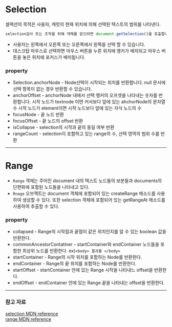 # Selection

셀렉션의 목적은 사용자, 캐럿의 현재 위치에 의해 선택된 텍스트의 범위를 나타낸다.
``` javascript
selection검사 또는 조작을 위해 개체를 얻으려면 document.getSelection()을 호출합니다.
```
+ 사용자는 왼쪽에서 오른쪽 또는 오른쪽에서 왼쪽을 선택 할 수 있습니다.
+ 데스크탑 마우스로 선택하면 마우스 버튼을 누른 위치에 앵커가 배치되고 마우스 버튼을 놓은 위치에 포커스가 배치됩니다.

### property
+ Selection.anchorNode - Node선택이 시작되는 위치를 반환합니다. null 문서에 선택 항목이 없는 경우 반환할 수 있습니다.
+ anchorOffset - anchorNode 내에서 선택 앵커의 오프셋을 나타내는 숫자를 반환합니다.
시작 노드가 textnode 이면 커서보다 앞에 있는 ahchorNode의 문자열 수
시작 노드가 element이면 시작 노드보다 앞에 있는 자식 노드의 수
+ focusNode - 끝 노드 반환
+ focusOffset - 끝 노드의 offset 반환
+ isCollapse - selection의 시작과 끝의 동일 여부 반환
+ rangeCount - selection이 포함하고 있는 range의 수, 선택 영역의 범위 수를 반환

- - - - -


# Range
+ ```Range``` 객체는 주어진 document 내의 텍스트 노드들의 보분들과 documents의 단편화에 포함된 노드들을 나타내고 있다. 
+ ```Rnage``` 오브젝트는 document 객체에 포함되어 있는 createRange 메소드를 사용하여 생성할 수 있다. 또한 selection 객체에 포함되어 있는 getRangeAt 메소드를 사용하여 추출할 수 있다.

### property
+ collapsed - Range의 시작점과 끝점이 같은 위치인지를 알 수 있는 boolean 값을 반환한다.
+ commonAncestorContatiner - startContainer와 endContainer 노드들을 포함한 최상위 노드를 반환한다. 
ex)```<body> 결과물 </body>```
+ startContainer - Range의 시작 위치를 포함하는 Node를 반환한다.
+ endContainer - Range의 끝 위치를 포함하는 Node를 반환한다.
+ startOffset - startContainer 안에 있는 Range 시작을 나타내느 offset을 반환한다.
+ endOffset - endContainer 안에 있는 Range 끝을 나타내는 offset을 반환한다.
- - - - -

### 참고 자료
[selection MDN reference](https://developer.mozilla.org/ko/docs/Web/API/Selection)</br>
[range MDN reference](https://developer.mozilla.org/ko/docs/Web/API/Range)